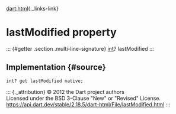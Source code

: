 [dart:html](../../dart-html/dart-html-library){._links-link}

lastModified property
=====================

::: {#getter .section .multi-line-signature}
[int](../../dart-core/int-class)? lastModified
:::

Implementation {#source}
--------------

``` {.language-dart data-language="dart"}
int? get lastModified native;
```

::: {._attribution}
© 2012 the Dart project authors\
Licensed under the BSD 3-Clause \"New\" or \"Revised\" License.\
<https://api.dart.dev/stable/2.18.5/dart-html/File/lastModified.html>
:::
